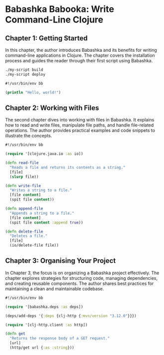 # Babashka Babooka: Write Command-Line Clojure

## Chapter 1: Getting Started
In this chapter, the author introduces Babashka and its benefits for writing command-line applications in Clojure. The chapter covers the installation process and guides the reader through their first script using Babashka.

```bash
./my-script build
./my-script deploy
```

```clojure
#!/usr/bin/env bb

(println "Hello, world!")
```

## Chapter 2: Working with Files
The second chapter dives into working with files in Babashka. It explains how to read and write files, manipulate file paths, and handle file-related operations. The author provides practical examples and code snippets to illustrate the concepts.

```clojure
#!/usr/bin/env bb

(require '[clojure.java.io :as io])

(defn read-file
  "Reads a file and returns its contents as a string."
  [file]
  (slurp file))

(defn write-file
  "Writes a string to a file."
  [file content]
  (spit file content))

(defn append-file
  "Appends a string to a file."
  [file content]
  (spit file content :append true))

(defn delete-file
  "Deletes a file."
  [file]
  (io/delete-file file))
```

## Chapter 3: Organising Your Project
In Chapter 3, the focus is on organizing a Babashka project effectively. The chapter explores strategies for structuring code, managing dependencies, and creating reusable components. The author shares best practices for maintaining a clean and maintainable codebase.

```clojure
#!/usr/bin/env bb

(require '[babashka.deps :as deps])

(deps/add-deps '{:deps {clj-http {:mvn/version "3.12.0"}}})

(require '[clj-http.client :as http])

(defn get
  "Returns the response body of a GET request."
  [url]
  (http/get url {:as :string}))
```

